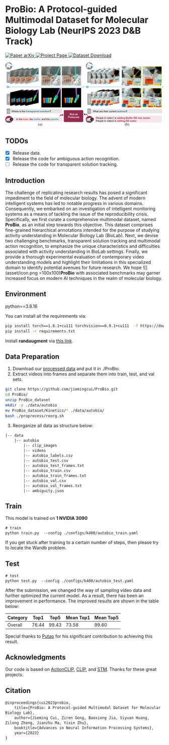 # ProBio: A Protocol-guided Multimodal Dataset for Molecular Biology Lab (NeurIPS 2023 D&B Track)
<p align="left">
    <!-- <a href='https://scenediffuser.github.io/paper.pdf'>
      <img src='https://img.shields.io/badge/Paper-PDF-red?style=plastic&logo=adobeacrobatreader&logoColor=red' alt='Paper PDF'>
    </a> -->
    <a href='https://arxiv.org/abs/2311.00556'>
      <img src='https://img.shields.io/badge/Paper-arXiv-green?style=plastic&logo=arXiv&logoColor=red' alt='Paper arXiv'>
    </a>
    <a href='https://probio-dataset.github.io/'>
      <img src='https://img.shields.io/badge/Project-Page-blue?style=plastic&logo=Google%20chrome&logoColor=blue' alt='Project Page'>
    </a>
    <a href='https://drive.google.com/file/d/1IBHlKTDnBTdENKykp0s_ps6HvSuFvDLX/view'>
      <img src='https://img.shields.io/badge/Dataset-Download-yellow?style=plastic&logo=Google%20Drive&logoColor=green' alt='Dataset Download'>
    </a>
    <!-- <a href='https://huggingface.co/spaces/SceneDiffuser/SceneDiffuserDemo'>
      <img src='https://img.shields.io/badge/Demo-HuggingFace-yellow?style=plastic&logo=AirPlay%20Video&logoColor=yellow' alt='HuggingFace'>
    </a>
    <a href='https://drive.google.com/drive/folders/1CKJER3CnVh0o8cwlN8a2c0kQ6HTEqvqj?usp=sharing'>
      <img src='https://img.shields.io/badge/Model-Checkpoints-orange?style=plastic&logo=Google%20Drive&logoColor=orange' alt='Checkpoints'> -->
    <!-- </a> -->
</p>

![](asset/probio-teaser.png)


## TODOs
- [x] Release data.
- [x] Release the code for ambiguous action recognition.
- [ ] Release the code for transparent solution tracking.

## Introduction
The challenge of replicating research results has posed a significant impediment to the field of molecular biology. The advent of modern intelligent systems has led to notable progress in various domains. Consequently, we embarked on an investigation of intelligent monitoring systems as a means of tackling the issue of the reproducibility crisis. Specifically, we first curate a comprehensive multimodal dataset, named **ProBio**, as an initial step towards this objective. This dataset comprises fine-grained hierarchical annotations intended for the purpose of studying activity understanding in Molecular Biology Lab (BioLab). Next, we devise two challenging benchmarks, transparent solution tracking and multimodal action recognition, to emphasize the unique characteristics and difficulties associated with activity understanding in BioLab settings. Finally, we provide a thorough experimental evaluation of contemporary video understanding models and highlight their limitations in this specialized domain to identify potential avenues for future research. We hope ![](asset/icon.png =100x100)**ProBio** with associated benchmarks may garner increased focus on modern AI techniques in the realm of molecular biology.

## Environment
python==3.8.16

You can install all the requirements via:
```bash
pip install torch==1.8.1+cu111 torchvision==0.9.1+cu111  -f https://download.pytorch.org/whl/torch_stable.html
pip install -r requirements.txt
```
Install **randaugment** via [this link](https://github.com/ildoonet/pytorch-randaugment/blob/master/setup.py).

## Data Preparation
1. Download our [processed data](https://drive.google.com/file/d/1IBHlKTDnBTdENKykp0s_ps6HvSuFvDLX/view?usp=sharing) and put it in ./ProBio.
2. Extract videos into frames and separate them into train, test, and val sets.
```bash
git clone https://github.com/jiemingcui/ProBio.git
cd ProBio/
unzip ProBio_dataset
mkdir -p ./data/autobio
mv ProBio_dataset/Kinetics/* ./data/autobio/
bash ./proprecess/reorg.sh
```

3. Reorganize all data as structure below:
```text
|-- data
    |-- autobio
        |-- clip_images
        |-- videos
        |-- autobio_labels.csv
        |-- autobio_test.csv
        |-- autobio_test_frames.txt
        |-- autobio_train.csv
        |-- autobio_train_frames.txt
        |-- autobio_val.csv
        |-- autobio_val_frames.txt
        |-- ambiguity.json
```

## Train
This model is trained on **1 NVIDIA 3090**
```
# train 
python train.py  --config ./configs/k400/autobio_train.yaml
```
If you get stuck after training to a certain number of steps, then please try to locate the Wandb problem.

## Test 
```
# test
python test.py  --config ./configs/k400/autobio_test.yaml
```

After the submission, we changed the way of sampling video data and further optimized the current model. As a result, there has been an improvement in performance. The improved results are shown in the table below:

| Category | Top1  | Top5  | Mean Top1 | Mean Top5 |
|----------|-------|-------|-----------|-----------|
| Overall  | 76.44 | 99.43 | 73.58     | 99.60     |

Special thanks to [Putao](https://putao537.github.io/) for his significant contribution to achieving this result.


## Acknowledgments
Our code is based on [ActionCLIP](https://github.com/sallymmx/ActionCLIP), [CLIP](https://github.com/openai/CLIP), and [STM](https://openaccess.thecvf.com/content_ICCV_2019/papers/Jiang_STM_SpatioTemporal_and_Motion_Encoding_for_Action_Recognition_ICCV_2019_paper.pdf). Thanks for these great projects.

## Citation
```text
@inproceedings{cui2023probio,
    title={ProBio: A Protocol-guided Multimodal Dataset for Molecular Biology Lab},
    author={Jieming Cui, Ziren Gong, Baoxiong Jia, Siyuan Huang, Zilong Zheng, Jianzhu Ma, Yixin Zhu},
    booktitle={Advances in Neural Information Processing Systems},
    year={2023}
}
```


